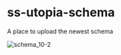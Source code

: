 # ss-utopia-schema
A place to upload the newest schema

![schema_10-2](https://user-images.githubusercontent.com/87076278/135742347-cf6d64a2-709a-4f5a-8bcd-f3fbc495712b.png)
